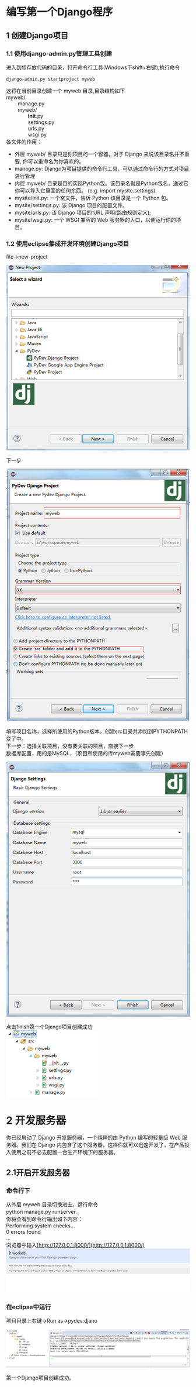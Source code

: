 # 编写第一个Django程序

## 1 创建Django项目

### 1.1 使用django-admin.py管理工具创建

进入到想存放代码的目录，打开命令行工具\(Windows下shift+右键\),执行命令

```
django-admin.py startproject myweb
```

这将在当前目录创建一个 myweb 目录,目录结构如下  
myweb/  
   manage.py  
   myweb/  
     **init**.py  
     settings.py  
     urls.py  
     wsgi.py  
各文件的作用：

* 外层 myweb/ 目录只是你项目的一个容器。对于 Django 来说该目录名并不重
  要, 你可以重命名为你喜欢的。
* manage.py: Django为项目提供的命令行工具，可以通过命令行的方式对项目进行管理
* 内层 myweb/ 目录是目的实际Python包。该目录名就是Python包名，通过它你可以导入它里面的任何东西。 \(e.g. import mysite.settings\).
* mysite/init.py: 一个空文件，告诉 Python 该目录是一个 Python 包。
* mysite/settings.py: 该 Django 项目的配置文件。
* mysite/urls.py: 该 Django 项目的 URL 声明\(路由规则定义\);
* mysite/wsgi.py: 一个 WSGI 兼容的 Web 服务器的入口，以便运行你的项目。

### 1.2 使用eclipse集成开发环境创建Django项目

file-&gt;new-project

  
![](/assets/1.png)

下一步



![](/assets/2.png)

填写项目名称，选择所使用的Python版本，创建src目录并添加到PYTHONPATH变了中。  
下一步：选择关联项目，没有要关联的项目，直接下一步  
数据库配置，用的是MySQL，（项目所使用的库myweb需要事先创建）

  
![](/assets/3.png)



点击finish第一个Django项目创建成功  
![](/assets/4.png)

# 2 开发服务器

你已经启动了 Django 开发服务器，一个纯粹的由 Python 编写的轻量级 Web 服务器。我们在 Django 内包含了这个服务器，这样你就可以迅速开发了，在产品投入使用之前不必去配置一台生产环境下的服务器。

## 2.1开启开发服务器

### 命令行下

从外层 myweb 目录切换进去，运行命令  
python manage.py runserver  。  
你将会看到命令行输出如下内容：  
Performing system checks...  
0 errors found  
...  
浏览器中输入[http://127.0.0.1:8000/](http://127.0.0.1:8000/)  
![](/assets/5.png)

### 在eclipse中运行

项目目录上右键-&gt;Run as-&gt;pydev:djano

  
![](/assets/6.png)

第一个Django项目创建成功。

